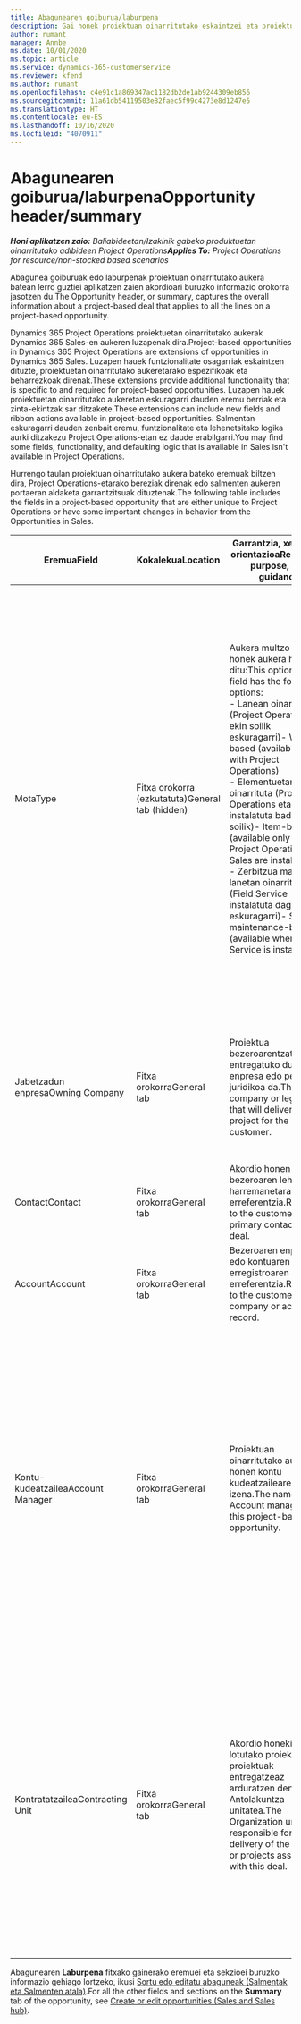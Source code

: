 ```yaml
---
title: Abagunearen goiburua/laburpena
description: Gai honek proiektuan oinarritutako eskaintzei eta proiektuetan oinarritutako aukera lerroei buruzko informazioa eskaintzen du.
author: rumant
manager: Annbe
ms.date: 10/01/2020
ms.topic: article
ms.service: dynamics-365-customerservice
ms.reviewer: kfend
ms.author: rumant
ms.openlocfilehash: c4e91c1a869347ac1182db2de1ab9244309eb856
ms.sourcegitcommit: 11a61db54119503e82faec5f99c4273e8d1247e5
ms.translationtype: HT
ms.contentlocale: eu-ES
ms.lasthandoff: 10/16/2020
ms.locfileid: "4070911"
---
```

# <a name="opportunity-headersummary"></a><span data-ttu-id="0a9de-103">Abagunearen goiburua/laburpena</span><span class="sxs-lookup"><span data-stu-id="0a9de-103">Opportunity header/summary</span></span>

<span data-ttu-id="0a9de-104">_**Honi aplikatzen zaio:** Baliabideetan/Izakinik gabeko produktuetan oinarritutako adibideen Project Operations_</span><span class="sxs-lookup"><span data-stu-id="0a9de-104">_**Applies To:** Project Operations for resource/non-stocked based scenarios_</span></span>


<span data-ttu-id="0a9de-105">Abagunea goiburuak edo laburpenak proiektuan oinarritutako aukera batean lerro guztiei aplikatzen zaien akordioari buruzko informazio orokorra jasotzen du.</span><span class="sxs-lookup"><span data-stu-id="0a9de-105">The Opportunity header, or summary, captures the overall information about a project-based deal that applies to all the lines on a project-based opportunity.</span></span>

<span data-ttu-id="0a9de-106">Dynamics 365 Project Operations proiektuetan oinarritutako aukerak Dynamics 365 Sales-en aukeren luzapenak dira.</span><span class="sxs-lookup"><span data-stu-id="0a9de-106">Project-based opportunities in Dynamics 365 Project Operations are extensions of opportunities in Dynamics 365 Sales.</span></span> <span data-ttu-id="0a9de-107">Luzapen hauek funtzionalitate osagarriak eskaintzen dituzte, proiektuetan oinarritutako aukeretarako espezifikoak eta beharrezkoak direnak.</span><span class="sxs-lookup"><span data-stu-id="0a9de-107">These extensions provide additional functionality that is specific to and required for project-based opportunities.</span></span> <span data-ttu-id="0a9de-108">Luzapen hauek proiektuetan oinarritutako aukeretan eskuragarri dauden eremu berriak eta zinta-ekintzak sar ditzakete.</span><span class="sxs-lookup"><span data-stu-id="0a9de-108">These extensions can include new fields and ribbon actions available in project-based opportunities.</span></span> <span data-ttu-id="0a9de-109">Salmentan eskuragarri dauden zenbait eremu, funtzionalitate eta lehenetsitako logika aurki ditzakezu Project Operations-etan ez daude erabilgarri.</span><span class="sxs-lookup"><span data-stu-id="0a9de-109">You may find some fields, functionality, and defaulting logic that is available in Sales isn't available in Project Operations.</span></span>

<span data-ttu-id="0a9de-110">Hurrengo taulan proiektuan oinarritutako aukera bateko eremuak biltzen dira, Project Operations-etarako bereziak direnak edo salmenten aukeren portaeran aldaketa garrantzitsuak dituztenak.</span><span class="sxs-lookup"><span data-stu-id="0a9de-110">The following table includes the fields in a project-based opportunity that are either unique to Project Operations or have some important changes in behavior from the Opportunities in Sales.</span></span>

| <span data-ttu-id="0a9de-111">**Eremua**</span><span class="sxs-lookup"><span data-stu-id="0a9de-111">**Field**</span></span> | <span data-ttu-id="0a9de-112">**Kokalekua**</span><span class="sxs-lookup"><span data-stu-id="0a9de-112">**Location**</span></span> | <span data-ttu-id="0a9de-113">**Garrantzia, xedea eta orientazioa**</span><span class="sxs-lookup"><span data-stu-id="0a9de-113">**Relevance, purpose, and guidance**</span></span> | <span data-ttu-id="0a9de-114">**Downstream eragina**</span><span class="sxs-lookup"><span data-stu-id="0a9de-114">**Downstream impact**</span></span> |
| --- | --- | --- | --- |
| <span data-ttu-id="0a9de-115">Mota</span><span class="sxs-lookup"><span data-stu-id="0a9de-115">Type</span></span> | <span data-ttu-id="0a9de-116">Fitxa orokorra (ezkutatuta)</span><span class="sxs-lookup"><span data-stu-id="0a9de-116">General tab (hidden)</span></span> | <span data-ttu-id="0a9de-117">Aukera multzo eremu honek aukera hauek ditu:</span><span class="sxs-lookup"><span data-stu-id="0a9de-117">This option set field has the following options:</span></span></br><span data-ttu-id="0a9de-118">- Lanean oinarrituta (Project Operations-ekin soilik eskuragarri)</span><span class="sxs-lookup"><span data-stu-id="0a9de-118">- Work-based (available only with Project Operations)</span></span></br><span data-ttu-id="0a9de-119">- Elementuetan oinarrituta (Project Operations eta Sales instalatuta badituzu soilik)</span><span class="sxs-lookup"><span data-stu-id="0a9de-119">- Item-based (available only when Project Operations and Sales are installed)</span></span></br><span data-ttu-id="0a9de-120">- Zerbitzua mantentze lanetan oinarrituta (Field Service instalatuta dagoenean eskuragarri)</span><span class="sxs-lookup"><span data-stu-id="0a9de-120">- Service maintenance-based (available when Field Service is installed)</span></span> | <span data-ttu-id="0a9de-121">Project Operations erabiltzen duzunean, eremuaren balio hau automatikoki ezartzen da **Lanean oinarrituta** Abagunea proiektuan oinarrituta sailkatzen duena.</span><span class="sxs-lookup"><span data-stu-id="0a9de-121">When you use Project Operations, this field value is automatically set to **Work-based** which classifies the Opportunity as project-based.</span></span> <span data-ttu-id="0a9de-122">Abagunea proiektuan oinarrituta egon beharko litzateke akordio honetarako salmenta prozesuan proiektuaren berariazko luzapen eta funtzionalitate guztiak ahalbidetzeko.</span><span class="sxs-lookup"><span data-stu-id="0a9de-122">An Opportunity should be project-based to enable all project-specific extensions and functionality in the downstream sales process for this deal.</span></span> |
| <span data-ttu-id="0a9de-123">Jabetzadun enpresa</span><span class="sxs-lookup"><span data-stu-id="0a9de-123">Owning Company</span></span> | <span data-ttu-id="0a9de-124">Fitxa orokorra</span><span class="sxs-lookup"><span data-stu-id="0a9de-124">General tab</span></span> | <span data-ttu-id="0a9de-125">Proiektua bezeroarentzat entregatuko duen enpresa edo pertsona juridikoa da.</span><span class="sxs-lookup"><span data-stu-id="0a9de-125">This is the company or legal entity that will deliver the project for the customer.</span></span> | <span data-ttu-id="0a9de-126">Aukera honetatik sortutako Proiektuaren eskaintzan dagokion eremura kopiatuko da informazio-eremua.</span><span class="sxs-lookup"><span data-stu-id="0a9de-126">This field information will be copied to the corresponding field on the Project quote that is created from this Opportunity.</span></span> |
| <span data-ttu-id="0a9de-127">Contact</span><span class="sxs-lookup"><span data-stu-id="0a9de-127">Contact</span></span> | <span data-ttu-id="0a9de-128">Fitxa orokorra</span><span class="sxs-lookup"><span data-stu-id="0a9de-128">General tab</span></span> | <span data-ttu-id="0a9de-129">Akordio honen bezeroaren lehen harremanetarako erreferentzia.</span><span class="sxs-lookup"><span data-stu-id="0a9de-129">Reference to the customer's primary contact for this deal.</span></span> | |
| <span data-ttu-id="0a9de-130">Account</span><span class="sxs-lookup"><span data-stu-id="0a9de-130">Account</span></span> | <span data-ttu-id="0a9de-131">Fitxa orokorra</span><span class="sxs-lookup"><span data-stu-id="0a9de-131">General tab</span></span> | <span data-ttu-id="0a9de-132">Bezeroaren enpresaren edo kontuaren erregistroaren erreferentzia.</span><span class="sxs-lookup"><span data-stu-id="0a9de-132">Reference to the customer's company or account record.</span></span> | |
| <span data-ttu-id="0a9de-133">Kontu-kudeatzailea</span><span class="sxs-lookup"><span data-stu-id="0a9de-133">Account Manager</span></span> | <span data-ttu-id="0a9de-134">Fitxa orokorra</span><span class="sxs-lookup"><span data-stu-id="0a9de-134">General tab</span></span> | <span data-ttu-id="0a9de-135">Proiektuan oinarritutako aukera honen kontu kudeatzailearen izena.</span><span class="sxs-lookup"><span data-stu-id="0a9de-135">The name of the Account manager for this project-based opportunity.</span></span> | <span data-ttu-id="0a9de-136">Kontuaren kudeatzailea bezeroarekin harremana kudeatzeaz arduratzen da proiektu hau burutu bitartean.</span><span class="sxs-lookup"><span data-stu-id="0a9de-136">The Account manager is responsible for managing the relationship with the customer through the completion of this project.</span></span> <span data-ttu-id="0a9de-137">Kontuaren kudeatzaileari lotuta dagoen baliabide erreserbagarrien erregistroan oinarrituta, kontratazio unitatea lehenetsita dago.</span><span class="sxs-lookup"><span data-stu-id="0a9de-137">Based on the bookable resource record tied to the Account manager, the contracting unit is defaulted.</span></span> |
| <span data-ttu-id="0a9de-138">Kontratatzailea</span><span class="sxs-lookup"><span data-stu-id="0a9de-138">Contracting Unit</span></span> | <span data-ttu-id="0a9de-139">Fitxa orokorra</span><span class="sxs-lookup"><span data-stu-id="0a9de-139">General tab</span></span> | <span data-ttu-id="0a9de-140">Akordio honekin lotutako proiektua edo proiektuak entregatzeaz arduratzen den Antolakuntza unitatea.</span><span class="sxs-lookup"><span data-stu-id="0a9de-140">The Organization unit that is responsible for the delivery of the project or projects associated with this deal.</span></span> | <span data-ttu-id="0a9de-141">Kontratazio unitatea akordioa itxi ondoren proiektuak osatuko dituen enpresaren banaketa da.</span><span class="sxs-lookup"><span data-stu-id="0a9de-141">The contracting unit is the division of the company that will complete the project(s) after the deal is closed.</span></span> <span data-ttu-id="0a9de-142">Kontratazio unitate guztiek moneta bat dute, eta moneta hori proiektuan zehar egindako kostu estimatuen eta benetakoen berri emateko erabiltzen da.</span><span class="sxs-lookup"><span data-stu-id="0a9de-142">Every contracting unit has a currency, and this currency is used to report estimated and actual costs incurred during the project.</span></span> |

<span data-ttu-id="0a9de-143">Abagunearen **Laburpena** fitxako gainerako eremuei eta sekzioei buruzko informazio gehiago lortzeko, ikusi [Sortu edo editatu abaguneak (Salmentak eta Salmenten atala)](https://docs.microsoft.com/dynamics365/sales-enterprise/create-edit-opportunity-sales).</span><span class="sxs-lookup"><span data-stu-id="0a9de-143">For all the other fields and sections on the **Summary** tab of the opportunity, see [Create or edit opportunities (Sales and Sales hub)](https://docs.microsoft.com/dynamics365/sales-enterprise/create-edit-opportunity-sales).</span></span>
